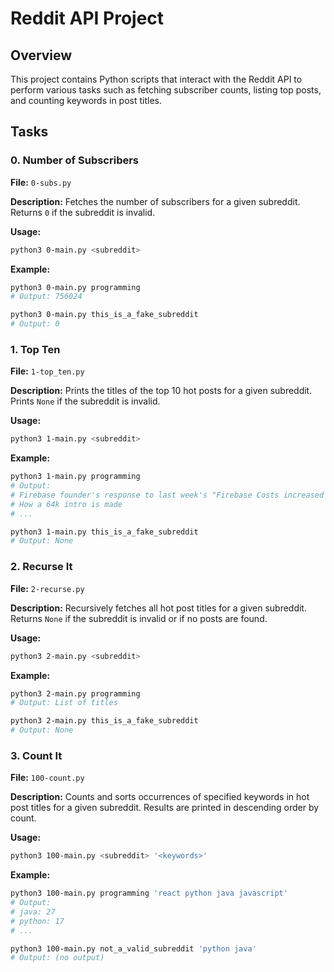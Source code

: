 
# Reddit API Project

## Overview

This project contains Python scripts that interact with the Reddit API to perform various tasks such as fetching subscriber counts, listing top posts, and counting keywords in post titles.

## Tasks

### 0. Number of Subscribers

**File:** `0-subs.py`

**Description:**
Fetches the number of subscribers for a given subreddit. Returns `0` if the subreddit is invalid.

**Usage:**

```bash
python3 0-main.py <subreddit>
```

**Example:**

```bash
python3 0-main.py programming
# Output: 756024

python3 0-main.py this_is_a_fake_subreddit
# Output: 0
```

### 1. Top Ten

**File:** `1-top_ten.py`

**Description:**
Prints the titles of the top 10 hot posts for a given subreddit. Prints `None` if the subreddit is invalid.

**Usage:**

```bash
python3 1-main.py <subreddit>
```

**Example:**

```bash
python3 1-main.py programming
# Output:
# Firebase founder's response to last week's "Firebase Costs increased by 7000%!"
# How a 64k intro is made
# ...

python3 1-main.py this_is_a_fake_subreddit
# Output: None
```

### 2. Recurse It

**File:** `2-recurse.py`

**Description:**
Recursively fetches all hot post titles for a given subreddit. Returns `None` if the subreddit is invalid or if no posts are found.

**Usage:**

```bash
python3 2-main.py <subreddit>
```

**Example:**

```bash
python3 2-main.py programming
# Output: List of titles

python3 2-main.py this_is_a_fake_subreddit
# Output: None
```

### 3. Count It

**File:** `100-count.py`

**Description:**
Counts and sorts occurrences of specified keywords in hot post titles for a given subreddit. Results are printed in descending order by count.

**Usage:**

```bash
python3 100-main.py <subreddit> '<keywords>'
```

**Example:**

```bash
python3 100-main.py programming 'react python java javascript'
# Output:
# java: 27
# python: 17
# ...

python3 100-main.py not_a_valid_subreddit 'python java'
# Output: (no output)
```
